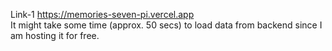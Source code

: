 Link-1 https://memories-seven-pi.vercel.app <br>
It might take some time (approx. 50 secs) to load data from backend since I am hosting it for free.
